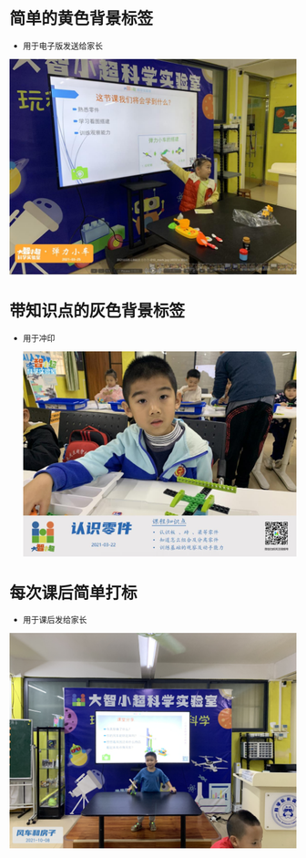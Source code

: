 # 简单的黄色背景标签

* 用于电子版发送给家长
  
![黄色背景标签电子版](../pics/黄色简单背景标签.jpg)



# 带知识点的灰色背景标签

* 用于冲印
  
  ![白色背景标签电子版](../pics/灰色带知识点的背景标签.jpg)


# 每次课后简单打标

* 用于课后发给家长

![简单标签](../pics/每次课后简单标签.JPG)





